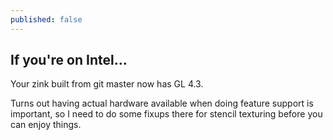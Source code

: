 ```yaml
---
published: false
---
```

## If you're on Intel...

Your zink built from git master now has GL 4.3.

Turns out having actual hardware available when doing feature support is important, so I need to do some fixups there for stencil texturing before you can enjoy things.